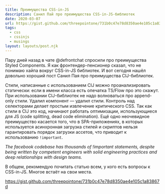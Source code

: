 ```yaml
---
title: Преимущества CSS-in-JS
description: Санил Пай про преимущества CSS-in-JS-библиотек
date: 2020-03-07
url: https://gist.github.com/threepointone/731b0c47e78d8350ae4e105c1a83867d
tags:
  - css
  - cssinjs
  - musings
layout: layouts/post.njk
---
```

Пару дней назад в чате @defrontchat спросили про преимущества Styled Components. Я как фронтендер-пенсионер сказал, что не понимаю хайпа вокруг CSS-in-JS библиотек. И вот сегодня нашёл довольно хороший пост Санил Пая про преимущества CIJ-библиотек.

Стили, написанные с использованием CIJ можно проанализировать статически: если в имени класса есть опечатка TS/Flow про это скажут. При использовании CIJ-библиотек не надо волноваться про append-only стили. Удалил компонент — удалил стили. Контроль над селекторами делает простым извлечение критического CSS. Так как стили в CIJ это код, начинают работать оптимизации, использующиеся для JS (code splitting, dead code elimination). Ещё одно неочевидное преимущество касается того, что в SPA-приложениях, в которых используется асинхронная загрузка стилей и скриптов нельзя гарантировать порядок загрузки ассетов, что приводит к использованию `!important`.

_The facebook codebase has thousands of !important statements, despite being written by competent engineers with solid engineering practices and deep relationships with design teams._

В общем, рекомендую почитать статью всем, у кого есть вопросы к CSS-in-JS. Многое встаёт на свои места.

https://gist.github.com/threepointone/731b0c47e78d8350ae4e105c1a83867d
